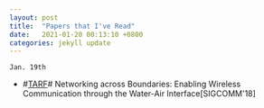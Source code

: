 ```yaml
---
layout: post
title:  "Papers that I've Read"
date:   2021-01-20 00:13:10 +0800
categories: jekyll update
---
```


`Jan. 19th`
* #[TARF]# Networking across Boundaries: Enabling Wireless Communication through the Water-Air Interface[SIGCOMM'18]

[TARF]: https://dspace.mit.edu/bitstream/handle/1721.1/128691/TARF-paper.pdf?sequence=2&isAllowed=y
